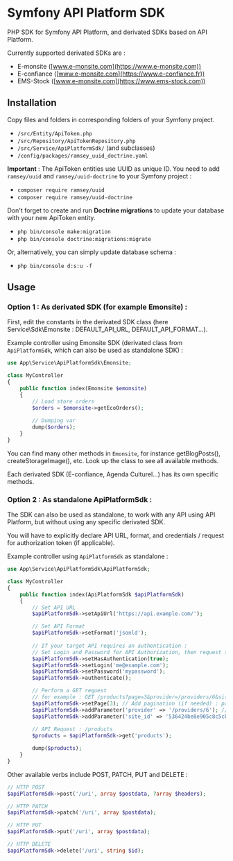 # Symfony API Platform SDK

PHP SDK for Symfony API Platform, and derivated SDKs based on API Platform.

Currently supported derivated SDKs are :

- E-monsite ([www.e-monsite.com](https://www.e-monsite.com))
- E-confiance ([www.e-monsite.com](https://www.e-confiance.fr))
- EMS-Stock ([www.e-monsite.com](https://www.ems-stock.com))

## Installation

Copy files and folders in corresponding folders of your Symfony project.

- `/src/Entity/ApiToken.php`
- `/src/Repository/ApiTokenRepository.php`
- `/src/Service/ApiPlatformSdk/` (and subclasses)
- `/config/packages/ramsey_uuid_doctrine.yaml`

**Important** : The ApiToken entities use UUID as unique ID. You need to add `ramsey/uuid` and `ramsey/uuid-doctrine` to your Symfony project :

- `composer require ramsey/uuid`
- `composer require ramsey/uuid-doctrine`

Don't forget to create and run **Doctrine migrations** to update your database with your new ApiToken entity.

- `php bin/console make:migration`
- `php bin/console doctrine:migrations:migrate`

Or, alternatively, you can simply update database schema :

- `php bin/console d:s:u -f`

## Usage

### Option 1 : As derivated SDK (for example Emonsite) :

First, edit the constants in the derivated SDK class (here Service\Sdk\Emonsite : DEFAULT_API_URL, DEFAULT_API_FORMAT...).

Example controller using Emonsite SDK (derivated class from `ApiPlatformSdk`, which can also be used as standalone SDK) :

```php
use App\Service\ApiPlatformSdk\Emonsite;

class MyController
{
	public function index(Emonsite $emonsite)
	{
		// Load store orders
		$orders = $emonsite->getEcoOrders();
		
		// Dumping var
		dump($orders);
	}
}
```

You can find many other methods in `Emonsite`, for instance getBlogPosts(), createStorageImage(), etc. Look up the class to see all available methods.

Each derivated SDK (E-confiance, Agenda Culturel...) has its own specific methods.

### Option 2 : As standalone ApiPlatformSdk :

The SDK can also be used as standalone, to work with any API using API Platform, but without using any specific derivated SDK.

You will have to explicitly declare API URL, format, and credentials / request for authorization token (if applicable).

Example controller using `ApiPlatformSdk` as standalone :

```php
use App\Service\ApiPlatformSdk\ApiPlatformSdk;

class MyController
{
	public function index(ApiPlatformSdk $apiPlatformSdk)
	{
		// Set API URL
		$apiPlatformSdk->setApiUrl('https://api.example.com/');

		// Set API Format
		$apiPlatformSdk->setFormat('jsonld');
		
		// If your target API requires an authentication :
		// Set Login and Password for API Authorization, then request token
		$apiPlatformSdk->setHasAuthentication(true);
		$apiPlatformSdk->setLogin('me@example.com');
		$apiPlatformSdk->setPassword('mypassword');
		$apiPlatformSdk->authenticate();

		// Perform a GET request
		// for example : GET /products?page=3&provider=/providers/6&site_id=536424be8e905c8c5cbbf781
		$apiPlatformSdk->setPage(3); // Add pagination (if needed) : page 3
		$apiPlatformSdk->addParameter('provider' => '/providers/6'); // Add query string parameter : &provider=/providers/6
		$apiPlatformSdk->addParameter('site_id' => '536424be8e905c8c5cbbf781'); // Add query string parameter : &site_id=536424be8e905c8c5cbbf781
		
		// API Request : /products
		$products = $apiPlatformSdk->get('products');

		dump($products);
	}
}
```


Other available verbs include POST, PATCH, PUT and DELETE :

```php
// HTTP POST
$apiPlatformSdk->post('/uri', array $postdata, ?array $headers);

// HTTP PATCH
$apiPlatformSdk->patch('/uri', array $postdata);

// HTTP PUT
$apiPlatformSdk->put('/uri', array $postdata);

// HTTP DELETE
$apiPlatformSdk->delete('/uri', string $id);
```
